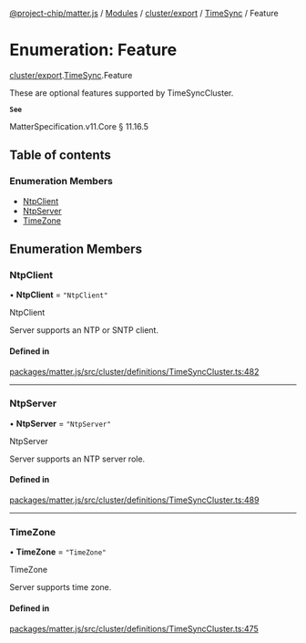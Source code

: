 [@project-chip/matter.js](../README.md) / [Modules](../modules.md) / [cluster/export](../modules/cluster_export.md) / [TimeSync](../modules/cluster_export.TimeSync.md) / Feature

# Enumeration: Feature

[cluster/export](../modules/cluster_export.md).[TimeSync](../modules/cluster_export.TimeSync.md).Feature

These are optional features supported by TimeSyncCluster.

**`See`**

MatterSpecification.v11.Core § 11.16.5

## Table of contents

### Enumeration Members

- [NtpClient](cluster_export.TimeSync.Feature.md#ntpclient)
- [NtpServer](cluster_export.TimeSync.Feature.md#ntpserver)
- [TimeZone](cluster_export.TimeSync.Feature.md#timezone)

## Enumeration Members

### NtpClient

• **NtpClient** = ``"NtpClient"``

NtpClient

Server supports an NTP or SNTP client.

#### Defined in

[packages/matter.js/src/cluster/definitions/TimeSyncCluster.ts:482](https://github.com/project-chip/matter.js/blob/2d9f2165d2672864fda3496a6d0d5f93597f82c6/packages/matter.js/src/cluster/definitions/TimeSyncCluster.ts#L482)

___

### NtpServer

• **NtpServer** = ``"NtpServer"``

NtpServer

Server supports an NTP server role.

#### Defined in

[packages/matter.js/src/cluster/definitions/TimeSyncCluster.ts:489](https://github.com/project-chip/matter.js/blob/2d9f2165d2672864fda3496a6d0d5f93597f82c6/packages/matter.js/src/cluster/definitions/TimeSyncCluster.ts#L489)

___

### TimeZone

• **TimeZone** = ``"TimeZone"``

TimeZone

Server supports time zone.

#### Defined in

[packages/matter.js/src/cluster/definitions/TimeSyncCluster.ts:475](https://github.com/project-chip/matter.js/blob/2d9f2165d2672864fda3496a6d0d5f93597f82c6/packages/matter.js/src/cluster/definitions/TimeSyncCluster.ts#L475)
